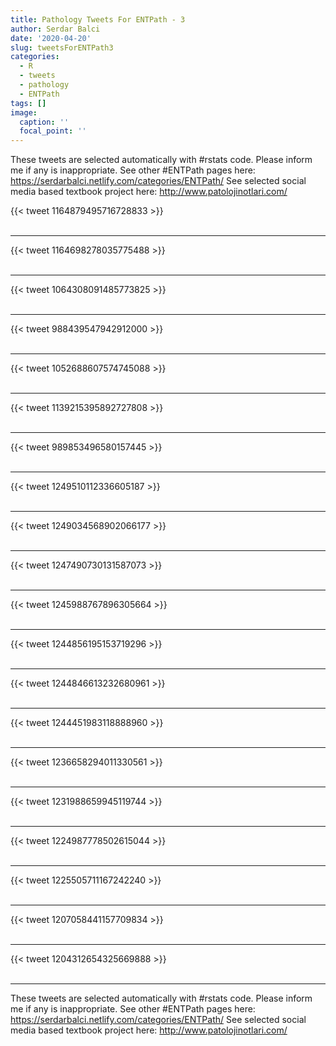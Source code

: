 ```yaml
---
title: Pathology Tweets For ENTPath - 3
author: Serdar Balci
date: '2020-04-20'
slug: tweetsForENTPath3
categories:
  - R
  - tweets
  - pathology
  - ENTPath
tags: []
image:
  caption: ''
  focal_point: ''
---
```



These tweets are selected automatically with #rstats code. Please inform me if any is inappropriate.
See other #ENTPath pages here: https://serdarbalci.netlify.com/categories/ENTPath/ 
See selected social media based textbook project here: http://www.patolojinotlari.com/

{{< tweet 1164879495716728833 >}}
<br>
<br>
<hr>
{{< tweet 1164698278035775488 >}}
<br>
<br>
<hr>
{{< tweet 1064308091485773825 >}}
<br>
<br>
<hr>
{{< tweet 988439547942912000 >}}
<br>
<br>
<hr>
{{< tweet 1052688607574745088 >}}
<br>
<br>
<hr>
{{< tweet 1139215395892727808 >}}
<br>
<br>
<hr>
{{< tweet 989853496580157445 >}}
<br>
<br>
<hr>
{{< tweet 1249510112336605187 >}}
<br>
<br>
<hr>
{{< tweet 1249034568902066177 >}}
<br>
<br>
<hr>
{{< tweet 1247490730131587073 >}}
<br>
<br>
<hr>
{{< tweet 1245988767896305664 >}}
<br>
<br>
<hr>
{{< tweet 1244856195153719296 >}}
<br>
<br>
<hr>
{{< tweet 1244846613232680961 >}}
<br>
<br>
<hr>
{{< tweet 1244451983118888960 >}}
<br>
<br>
<hr>
{{< tweet 1236658294011330561 >}}
<br>
<br>
<hr>
{{< tweet 1231988659945119744 >}}
<br>
<br>
<hr>
{{< tweet 1224987778502615044 >}}
<br>
<br>
<hr>
{{< tweet 1225505711167242240 >}}
<br>
<br>
<hr>
{{< tweet 1207058441157709834 >}}
<br>
<br>
<hr>
{{< tweet 1204312654325669888 >}}
<br>
<br>
<hr>


These tweets are selected automatically with #rstats code. Please inform me if any is inappropriate.
See other #ENTPath pages here: https://serdarbalci.netlify.com/categories/ENTPath/ 
See selected social media based textbook project here: http://www.patolojinotlari.com/
